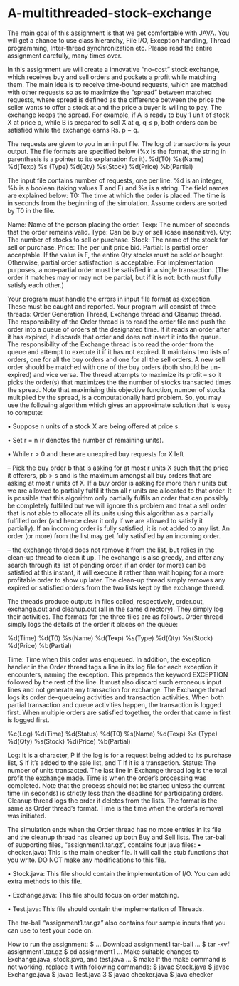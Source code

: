 # A-multithreaded-stock-exchange

The main goal of this assignment is that we get comfortable with JAVA.
You will get a chance to use class hierarchy, File I/O, Exception handling,
Thread programming, Inter-thread synchronization etc. Please read the entire
assignment carefully, many times over.

In this assignment we will create a innovative “no-cost” stock exchange,
which receives buy and sell orders and pockets a profit while matching them.
The main idea is to receive time-bound requests, which are matched with other
requests so as to maximize the “spread” between matched requests, where spread
is defined as the difference between the price the seller wants to offer a stock at
and the price a buyer is willing to pay. The exchange keeps the spread.
For example, if A is ready to buy 1 unit of stock X at price p, while B is
prepared to sell X at q, q ≤ p, both orders can be satisfied while the exchange
earns Rs. p − q.

The requests are given to you in an input file. The log of transactions is
your output. The file formats are specified below (%x is the format, the string
in parenthesis is a pointer to its explanation for it).
%d(T0) %s(Name) %d(Texp) %s (Type) %d(Qty) %s(Stock) %d(Price)
%b(Partial)

The input file contains number of requests, one per line. %d is an integer,
%b is a boolean (taking values T and F) and %s is a string. The field names
are explained below: T0: The time at which the order is placed. The time is in
seconds from the beginning of the simulation. Assume orders are sorted by T0
in the file.

Name: Name of the person placing the order.
Texp: The number of seconds that the order remains valid.
Type: Can be buy or sell (case insensitive).
Qty: The number of stocks to sell or purchase.
Stock: The name of the stock for sell or purchase.
Price: The per unit price bid.
Partial: Is partial order acceptable. 
If the value is F, the entire Qty stocks must be sold or bought. Otherwise, partial order satisfaction is acceptable. For
implementation purposes, a non-partial order must be satisfied in a single transaction.
(The order it matches may or may not be partial, but if it is not: both
must fully satisfy each other.)

Your program must handle the errors in input file format as exception. These
must be caught and reported. Your program will consist of three threads: Order
Generation Thread, Exchange thread and Cleanup thread.
The responsibility of the Order thread is to read the order file and push the
order into a queue of orders at the designated time. If it reads an order after it
has expired, it discards that order and does not insert it into the queue.
The responsibility of the Exchange thread is to read the order from the queue
and attempt to execute it if it has not expired. It maintains two lists of orders,
one for all the buy orders and one for all the sell orders. A new sell order should
be matched with one of the buy orders (both should be un-expired) and vice
versa. The thread attempts to maximize its profit 
– so it picks the order(s) that maximizes the the number of stocks transacted times the spread.
Note that maximising this objective function, number of stocks multiplied by
the spread, is a computationally hard problem. So, you may use the following
algorithm which gives an approximate solution that is easy to compute:

• Suppose n units of a stock X are being offered at price s.

• Set r = n (r denotes the number of remaining units).

• While r > 0 and there are unexpired buy requests for X left

– Pick the buy order b that is asking for at most r units X such that
the price it offerers, pb > s and is the maximum amongst all buy
orders that are asking at most r units of X. If a buy order is asking
for more than r units but we are allowed to partially fulfil it then all
r units are allocated to that order.
It is possible that this algorithm only partially fulfils an order that can
possibly be completely fulfilled but we will ignore this problem and treat a sell
order that is not able to allocate all its units using this algorithm as a partially
fulfilled order (and hence clear it only if we are allowed to satisfy it partially).
If an incoming order is fully satisfied, it is not added to any list. An order (or
more) from the list may get fully satisfied by an incoming order.

– the exchange thread does not remove it from the list, but relies in the clean-up thread to
clean it up. The exchange is also greedy, and after any search through its list
of pending order, if an order (or more) can be satisfied at this instant, it will
execute it rather than wait hoping for a more profitable order to show up later.
The clean-up thread simply removes any expired or satisfied orders from the
two lists kept by the exchange thread.

The threads produce outputs in files called, respectively, order.out, exchange.out
and cleanup.out (all in the same directory). They simply log their
activities. The formats for the three files are as follows. Order thread simply
logs the details of the order it places on the queue:


%d(Time) %d(T0) %s(Name) %d(Texp) %s(Type) %d(Qty) %s(Stock) %d(Price)
%b(Partial)

Time: Time when this order was enqueued.
    In addition, the exception handler in the Order thread tags a line in its log
file for each exception it encounters, naming the exception. This prepends the
keyword EXCEPTION followed by the rest of the line. It must also discard
such erroneous input lines and not generate any transaction for exchange. The
Exchange thread logs its order de-queueing activities and transaction activities.
When both partial transaction and queue activities happen, the transaction is
logged first. When multiple orders are satisfied together, the order that came
in first is logged first.

%c(Log) %d(Time) %d(Status) %d(T0) %s(Name) %d(Texp) %s (Type) %d(Qty)
%s(Stock) %d(Price) %b(Partial)

Log: It is a character, P if the log is for a request being added to its purchase
list, S if it’s added to the sale list, and T if it is a transaction.
Status: The number of units transacted.
The last line in Exchange thread log is the total profit the exchange made.
  Time is when the order’s processing was completed. Note that the process
should not be started unless the current time (in seconds) is strictly less than
the deadline for participating orders.
  Cleanup thread logs the order it deletes from the lists. The format is the
same as Order thread’s format. Time is the time when the order’s removal was
initiated.

The simulation ends when the Order thread has no more entries in its file
and the cleanup thread has cleaned up both Buy and Sell lists.
The tar-ball of supporting files, “assignment1.tar.gz”, contains four java files:
• checker.java: This is the main checker file. It will call the stub functions
that you write. DO NOT make any modifications to this file.

• Stock.java: This file should contain the implementation of I/O. You can
add extra methods to this file.

• Exchange.java: This file should focus on order matching.

• Test.java: This file should contain the implementation of Threads.

The tar-ball “assignment1.tar.gz” also contains four sample inputs that you
can use to test your code on.



How to run the assignment:
$ ... Download assignment1 tar-ball ...
$ tar -xvf assignment1.tar.gz
$ cd assignment1 ... Make suitable changes to Exchange.java, stock.java, and
test.java ...
$ make
If the make command is not working, replace it with following commands:
$ javac Stock.java
$ javac Exchange.java
$ javac Test.java
3
$ javac checker.java
$ java checker

